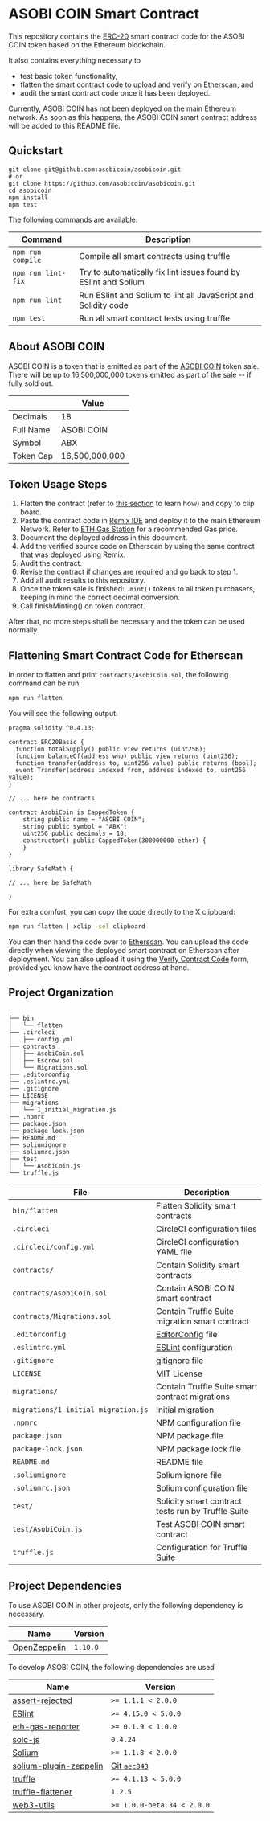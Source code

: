 # ASOBI COIN Smart Contract

This repository contains the
[ERC-20](https://github.com/ethereum/EIPs/blob/master/EIPS/eip-20.md) smart
contract code for the ASOBI COIN token based on the Ethereum blockchain.

It also contains everything necessary to

- test basic token functionality,
- flatten the smart contract code to upload and verify on
  [Etherscan](https://etherscan.io/), and
- audit the smart contract code once it has been deployed.

Currently, ASOBI COIN has not been deployed on the main Ethereum network. As
soon as this happens, the ASOBI COIN smart contract address will be added to
this README file.

## Quickstart

```
git clone git@github.com:asobicoin/asobicoin.git
# or
git clone https://github.com/asobicoin/asobicoin.git
cd asobicoin
npm install
npm test
```

The following commands are available:

| Command            | Description |
|--------------------|-------------|
| `npm run compile`  | Compile all smart contracts using truffle |
| `npm run lint-fix` | Try to automatically fix lint issues found by ESlint and Solium |
| `npm run lint`     | Run ESlint and Solium to lint all JavaScript and Solidity code |
| `npm test`         | Run all smart contract tests using truffle |

## About ASOBI COIN

ASOBI COIN is a token that is emitted as part of the [ASOBI
COIN](https://asobimo.io/en/) token sale. There will be up to 16,500,000,000
tokens emitted as part of the sale -- if fully sold out.

| | Value |
|-|-------|
| Decimals | 18 |
| Full Name | ASOBI COIN |
| Symbol | ABX |
| Token Cap | 16,500,000,000 |

## Token Usage Steps

1. Flatten the contract (refer to [this
   section](#flattening-smart-contract-code-for-etherscan) to learn how) and
   copy to clip board.
2. Paste the contract code in [Remix IDE](https://remix.ethereum.org/) and
   deploy it to the main Ethereum Network. Refer to [ETH Gas
   Station](https://ethgasstation.info/) for a recommended Gas price.
3. Document the deployed address in this document.
4. Add the verified source code on Etherscan by using the same contract that
   was deployed using Remix.
5. Audit the contract.
6. Revise the contract if changes are required and go back to step 1.
7. Add all audit results to this repository.
8. Once the token sale is finished: `.mint()` tokens to all token purchasers,
   keeping in mind the correct decimal conversion.
9. Call finishMinting() on token contract.

After that, no more steps shall be necessary and the token can be used
normally.

## Flattening Smart Contract Code for Etherscan

In order to flatten and print `contracts/AsobiCoin.sol`, the following command
can be run:

```bash
npm run flatten
```

You will see the following output:

```
pragma solidity ^0.4.13;

contract ERC20Basic {
  function totalSupply() public view returns (uint256);
  function balanceOf(address who) public view returns (uint256);
  function transfer(address to, uint256 value) public returns (bool);
  event Transfer(address indexed from, address indexed to, uint256 value);
}

// ... here be contracts

contract AsobiCoin is CappedToken {
    string public name = "ASOBI COIN";
    string public symbol = "ABX";
    uint256 public decimals = 18;
    constructor() public CappedToken(300000000 ether) {
    }
}

library SafeMath {

// ... here be SafeMath

}
```

For extra comfort, you can copy the code directly to the X clipboard:

```bash
npm run flatten | xclip -sel clipboard
```

You can then hand the code over to [Etherscan](https://etherscan.io/). You can
upload the code directly when viewing the deployed smart contract on Etherscan
after deployment. You can also upload it using the [Verify Contract
Code](https://etherscan.io/verifyContract) form, provided you know have the
contract address at hand.

## Project Organization

```
.
├── bin
│   └── flatten
├── .circleci
│   ├── config.yml
├── contracts
│   ├── AsobiCoin.sol
│   ├── Escrow.sol
│   └── Migrations.sol
├── .editorconfig
├── .eslintrc.yml
├── .gitignore
├── LICENSE
├── migrations
│   └── 1_initial_migration.js
├── .npmrc
├── package.json
├── package-lock.json
├── README.md
├── soliumignore
├── soliumrc.json
├── test
│   └── AsobiCoin.js
└── truffle.js
```

| File                                | Description                      |
|-------------------------------------|----------------------------------|
| `bin/flatten`                       | Flatten Solidity smart contracts |
| `.circleci`                         | CircleCI configuration files |
| `.circleci/config.yml`              | CircleCI configuration YAML file |
| `contracts/`                        | Contain Solidity smart contracts |
| `contracts/AsobiCoin.sol`           | Contain ASOBI COIN smart contract |
| `contracts/Migrations.sol`          | Contain Truffle Suite migration smart contract |
| `.editorconfig`                     | [EditorConfig](https://editorconfig.org/) file |
| `.eslintrc.yml`                     | [ESLint](https://eslint.org/) configuration |
| `.gitignore`                        | gitignore file |
| `LICENSE`                           | MIT License |
| `migrations/`                       | Contain Truffle Suite smart contract migrations |
| `migrations/1_initial_migration.js` | Initial migration |
| `.npmrc`                            | NPM configuration file |
| `package.json`                      | NPM package file |
| `package-lock.json`                 | NPM package lock file |
| `README.md`                         | README file |
| `.soliumignore`                     | Solium ignore file |
| `.soliumrc.json`                    | Solium configuration file |
| `test/`                             | Solidity smart contract tests run by Truffle Suite |
| `test/AsobiCoin.js`                 | Test ASOBI COIN smart contract |
| `truffle.js`                        | Configuration for Truffle Suite |

## Project Dependencies

To use ASOBI COIN in other projects, only the following dependency is necessary.

| Name                                                                   | Version  |
|------------------------------------------------------------------------|----------|
| [OpenZeppelin](https://github.com/OpenZeppelin/openzeppelin-solidity/) | `1.10.0` |

To develop ASOBI COIN, the following dependencies are used

| Name | Version |
|--------------------------------------------------------------------------------|-|
| [assert-rejected](https://www.npmjs.com/package/assert-rejected)               | `>= 1.1.1 < 2.0.0` |
| [ESlint](https://www.npmjs.com/package/eslint)                                 | `>= 4.15.0 < 5.0.0`|
| [eth-gas-reporter](https://www.npmjs.com/package/eth-gas-reporter)             | `>= 0.1.9 < 1.0.0` |
| [solc-js](https://www.npmjs.com/package/solc)                                 | `0.4.24` |
| [Solium](https://www.npmjs.com/package/solium)                                 | `>= 1.1.8 < 2.0.0` |
| [solium-plugin-zeppelin](https://www.npmjs.com/package/solium-plugin-zeppelin) | [Git `aec043`](https://github.com/OpenZeppelin/solium-plugin-zeppelin/commit/aec043c) |
| [truffle](https://www.npmjs.com/package/truffle)                               | `>= 4.1.13 < 5.0.0` |
| [truffle-flattener](https://www.npmjs.com/package/truffle-flattener)                               | `1.2.5` |
| [web3-utils](https://www.npmjs.com/package/web3-utils)                   | `>= 1.0.0-beta.34 < 2.0.0` |
